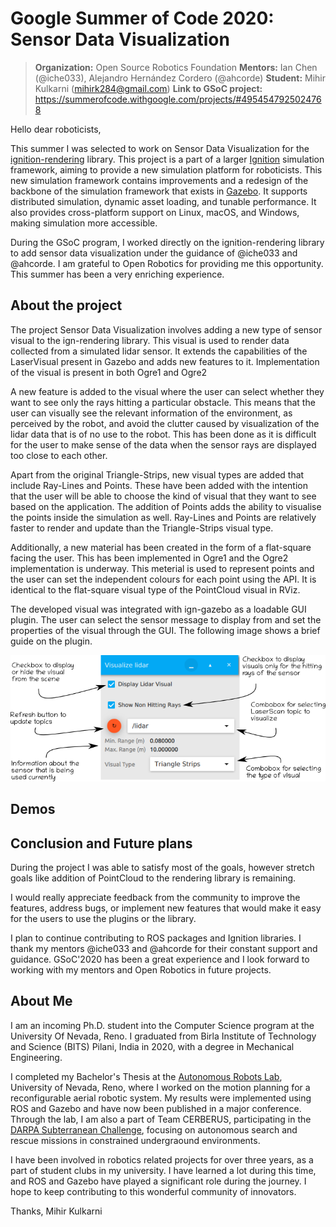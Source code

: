 # Google Summer of Code 2020: Sensor Data Visualization

>**Organization:** Open Source Robotics Foundation 
**Mentors:** Ian Chen (@iche033), Alejandro Hernández Cordero (@ahcorde)
**Student:** Mihir Kulkarni ([mihirk284@gmail.com](mailto:mihirk284@gmail.com))
**Link to GSoC project:** https://summerofcode.withgoogle.com/projects/#4954547925024768

Hello dear roboticists,

This summer I was selected to work on Sensor Data Visualization for the [ignition-rendering](https://github.com/ignitionrobotics/ign-rendering/issues) library. This project is a part of a larger [Ignition](https://ignitionrobotics.org) simulation framework, aiming to provide a new simulation platform for roboticists. This new simulation framework contains improvements and a redesign of the backbone of the simulation framework that exists in [Gazebo]((http://gazebosim.org)). It supports distributed simulation, dynamic asset loading, and tunable performance. It also provides cross-platform support on Linux, macOS, and Windows, making simulation more accessible.

During the GSoC program, I worked directly on the ignition-rendering library to add sensor data visualization under the guidance of @iche033 and @ahcorde. I am grateful to Open Robotics for providing me this opportunity. This summer has been a very enriching experience.

## About the project

The project Sensor Data Visualization involves adding a new type of sensor visual to the ign-rendering library. This visual is used to render data collected from a simulated lidar sensor. It extends the capabilities of the LaserVisual present in Gazebo and adds new features to it. Implementation of the visual is present in both Ogre1 and Ogre2

A new feature is added to the visual where the user can select whether they want to see only the rays hitting a particular obstacle. This means that the user can visually see the relevant information of the environment, as perceived by the robot, and avoid the clutter caused by visualization of the lidar data that is of no use to the robot. This has been done as it is difficult for the user to make sense of the data when the sensor rays are displayed too close to each other.

Apart from the original Triangle-Strips, new visual types are added that include Ray-Lines and Points. These have been added with the intention that the user will be able to choose the kind of visual that they want to see based on the application. The addition of Points adds the ability to visualise the points inside the simulation as well. Ray-Lines and Points are relatively faster to render and update than the Triangle-Strips visual type.

Additionally, a new material has been created in the form of a flat-square facing the user. This has been implemented in Ogre1 and the Ogre2 implementation is underway. This meterial is used to represent points and the user can set the independent colours for each point using the API. It is identical to the flat-square visual type of the PointCloud visual in RViz.

The developed visual was integrated with ign-gazebo as a loadable GUI plugin. The user can select the sensor message to display from and set the properties of the visual through the GUI. The following image shows a brief guide on the plugin.

<img src="media/ink_export.png">


## Demos




## Conclusion and Future plans

During the project I was able to satisfy most of the goals, however stretch goals like addition of PointCloud to the rendering library is remaining.

I would really appreciate feedback from the community to improve the features, address bugs, or implement new features that would make it easy for the users to use the plugins or the library.

I plan to continue contributing to ROS packages and Ignition libraries. I thank my mentors @iche033 and @ahcorde for their constant support and guidance. GSoC'2020 has been a great experience and I look forward to working with my mentors and Open Robotics in future projects.


## About Me

I am an incoming Ph.D. student into the Computer Science program at the University Of Nevada, Reno. I graduated from Birla Institute of Technology and Science (BITS) Pilani, India in 2020, with a degree in Mechanical Engineering.

I completed my Bachelor's Thesis at the [Autonomous Robots Lab](https://www.autonomousrobotslab.com/), University of Nevada, Reno, where I worked on the motion planning for a reconfigurable aerial robotic system. My results were implemented using ROS and Gazebo and have now been published in a major conference. Through the lab, I am also a part of Team CERBERUS, participating in the [DARPA Subterranean Challenge](https://www.subtchallenge.com/), focusing on autonomous search and rescue missions in constrained undergraound environments.

I have been involved in robotics related projects for over three years, as a part of student clubs in my university. I have learned a lot during this time, and ROS and Gazebo have played a significant role during the journey. I hope to keep contributing to this wonderful community of innovators.


Thanks,
Mihir Kulkarni